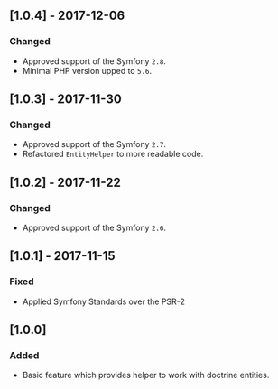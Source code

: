 ## [1.0.4] - 2017-12-06
### Changed
- Approved support of the Symfony `2.8`.
- Minimal PHP version upped to `5.6`.

## [1.0.3] - 2017-11-30
### Changed
- Approved support of the Symfony `2.7`.
- Refactored `EntityHelper` to more readable code.

## [1.0.2] - 2017-11-22
### Changed
- Approved support of the Symfony `2.6`.

## [1.0.1] - 2017-11-15
### Fixed
- Applied Symfony Standards over the PSR-2 

## [1.0.0]
### Added
- Basic feature which provides helper to work with doctrine entities.
